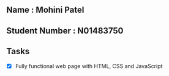 ## Name : Mohini Patel
## Student Number : N01483750

## Tasks
- [x] Fully functional web page with HTML, CSS and JavaScript
